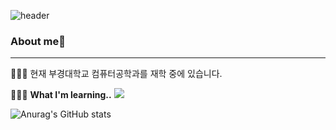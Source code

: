![header](https://capsule-render.vercel.app/api?type=waving&color=auto&height=300&section=header&text=Jihun%20Kim's%20Github&fontSize=90)
### About me👋
---
🙋🏻‍♂️ 현재 부경대학교 컴퓨터공학과를 재학 중에 있습니다.

👨🏻‍💻 **What I'm learning..**
<img src = "https://img.shields.io/badge/Python-3776AB?style=flat-square&logo=Python&logoColor=white"/>


![Anurag's GitHub stats](https://github-readme-stats.vercel.app/api?username=jihun-24k&show_icons=true&theme=vue) 
